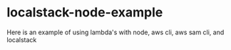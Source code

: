 # localstack-node-example
Here is an example of using lambda's with node, aws cli, aws sam cli, and localstack
